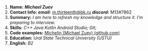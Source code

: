 1. **Name:** ***Michael Zuev***
2. **Contact Info:**
 ***email:*** m.thirteenth@bk.ru
***discord:*** M13#7862
3. **Summary:**
*I am here to refresh my knowledge and structure it. I'm preparing to interview.*
4. **Skills:**
*C++
Java
Kotlin
Android Studio;
Git;*
5. **Code examples:**
[MicheIin (Michael Zuev) (github.com)](https://github.com/MicheIin)
6. **Education:** *Ural State Technical University (USTU)*
7. **English:** *B2*
